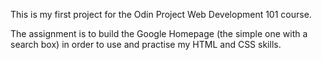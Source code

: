 This is my first project for the Odin Project Web Development 101 course.

The assignment is to build the Google Homepage (the simple one with a search box) in order to use and practise my HTML and CSS skills.